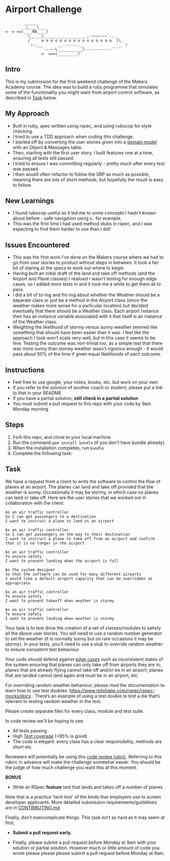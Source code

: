 Airport Challenge
=================

```
        ______
        _\____\___
=  = ==(____MA____)
          \_____\___________________,-~~~~~~~`-.._
          /     o o o o o o o o o o o o o o o o  |\_
          `~-.__       __..----..__                  )
                `---~~\___________/------------`````
                =  ===(_________)

```

Intro
---------
This is my submission for the first weekend challenge of the Makers Academy course. The idea was to build a ruby programme that simulates some of the functionality you might want from airport control software, as described in [Task](#task) below.

My Approach
--------
- Built in ruby, spec written using rspec, and using rubocop for style checking.
- I tried to use a TDD approach when coding this challenge.
- I started off by converting the user stories given into a [domain model](docs/domain_model.md) with an Object & Messages table.  
- Then, starting with the first user story, I built features one at a time, ensuring all tests still passed.
- I tried to ensure I was committing regularly - pretty much after every test was passed.
- I then would often refactor to follow the SRP as much as possible, meaning there are lots of short methods, but hopefully the result is easy to follow.  

New Learnings
---------
- I found rubocop useful as it led me to some concepts I hadn't known about before - safe navigation using `&.` for example.  
- This was the first time I had used method stubs in rspec, and I was expecting to find them harder to use than I did!

Issues Encountered
--------
- This was the first work I've done on the Makers course where we had to go from user stories to product without steps in between. It took a fair bit of staring at the specs to work out where to begin.
- Having built an initial draft of the land and take off methods (and the Airport and Plane classes) I realised I wasn't testing for enough edge cases, so I added more tests in and it took me a while to get them all to pass.  
- I did a bit of to-ing and fro-ing about whether the Weather should be a separate class or just be a method in the Airport class (since the weather makes more sense for a particular location) but decided eventually that there should be a Weather class. Each airport instance then has an instance variable associated with it that itself is an instance of the Weather class.  
- Weighting the likelihood of stormy versus sunny weather seemed like something that should have been easier than it was. I feel like the approach I took won't scale very well, but in this case it seems to be fine. Testing the outcome was non-trivial too, as a simple test that there was more sunny than stormy weather wasn't rigorous enough - it would pass about 50% of the time if given equal likelihoods of each outcome.


Instructions
---------

* Feel free to use google, your notes, books, etc. but work on your own
* If you refer to the solution of another coach or student, please put a link to that in your README
* If you have a partial solution, **still check in a partial solution**
* You must submit a pull request to this repo with your code by 9am Monday morning

Steps
-------

1. Fork this repo, and clone to your local machine
2. Run the command `gem install bundle` (if you don't have bundle already)
3. When the installation completes, run `bundle`
4. Complete the following task:

Task
--------

We have a request from a client to write the software to control the flow of planes at an airport. The planes can land and take off provided that the weather is sunny. Occasionally it may be stormy, in which case no planes can land or take off.  Here are the user stories that we worked out in collaboration with the client:

```
As an air traffic controller
So I can get passengers to a destination
I want to instruct a plane to land at an airport

As an air traffic controller
So I can get passengers on the way to their destination
I want to instruct a plane to take off from an airport and confirm that it is no longer in the airport

As an air traffic controller
To ensure safety
I want to prevent landing when the airport is full

As the system designer
So that the software can be used for many different airports
I would like a default airport capacity that can be overridden as appropriate

As an air traffic controller
To ensure safety
I want to prevent takeoff when weather is stormy

As an air traffic controller
To ensure safety
I want to prevent landing when weather is stormy
```

Your task is to test drive the creation of a set of classes/modules to satisfy all the above user stories. You will need to use a random number generator to set the weather (it is normally sunny but on rare occasions it may be stormy). In your tests, you'll need to use a stub to override random weather to ensure consistent test behaviour.

Your code should defend against [edge cases](http://programmers.stackexchange.com/questions/125587/what-are-the-difference-between-an-edge-case-a-corner-case-a-base-case-and-a-b) such as inconsistent states of the system ensuring that planes can only take off from airports they are in; planes that are already flying cannot take off and/or be in an airport; planes that are landed cannot land again and must be in an airport, etc.

For overriding random weather behaviour, please read the documentation to learn how to use test doubles: https://www.relishapp.com/rspec/rspec-mocks/docs . There’s an example of using a test double to test a die that’s relevant to testing random weather in the test.

Please create separate files for every class, module and test suite.

In code review we'll be hoping to see:

* All tests passing
* High [Test coverage](https://github.com/makersacademy/course/blob/master/pills/test_coverage.md) (>95% is good)
* The code is elegant: every class has a clear responsibility, methods are short etc.

Reviewers will potentially be using this [code review rubric](docs/review.md).  Referring to this rubric in advance will make the challenge somewhat easier.  You should be the judge of how much challenge you want this at this moment.

**BONUS**

* Write an RSpec **feature** test that lands and takes off a number of planes

Note that is a practice 'tech test' of the kinds that employers use to screen developer applicants.  More detailed submission requirements/guidelines are in [CONTRIBUTING.md](CONTRIBUTING.md)

Finally, don’t overcomplicate things. This task isn’t as hard as it may seem at first.

* **Submit a pull request early.**

* Finally, please submit a pull request before Monday at 9am with your solution or partial solution.  However much or little amount of code you wrote please please please submit a pull request before Monday at 9am.
